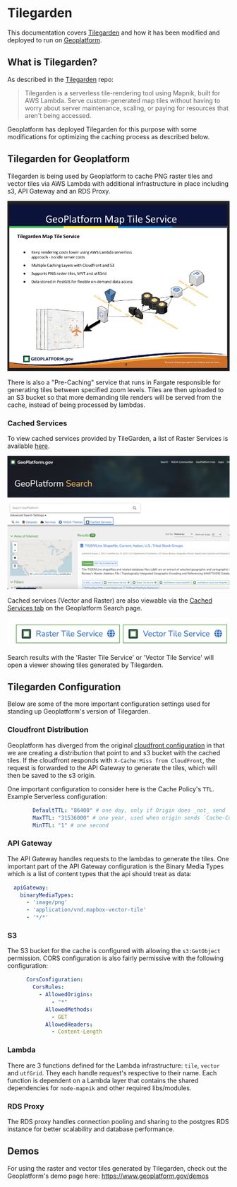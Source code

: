 # Tilegarden 
This documentation covers [Tilegarden](https://github.com/azavea/tilegarden/) and how it has been modified and deployed to run on [Geoplatform](https://www.geoplatform.gov/). 

## What is Tilegarden?
As described in the [Tilegarden](https://github.com/azavea/tilegarden/#about) repo: 
> Tilegarden is a serverless tile-rendering tool using Mapnik, built for AWS Lambda. Serve custom-generated map tiles without having to worry about server maintenance, scaling, or paying for resources that aren't being accessed. 

Geoplatform has deployed Tilegarden for this purpose with some modifications for optimizing the caching process as described below. 

## Tilegarden for Geoplatform
Tilegarden is being used by Geoplatform to cache PNG raster tiles and vector tiles via AWS Lambda with additional infrastructure in place including s3, API Gateway and an RDS Proxy. 

![GP Architecture](./docs/assets/images/tilegarden.png)

There is also a "Pre-Caching" service that runs in Fargate responsible for generating tiles between specified zoom levels. Tiles are then uploaded to an S3 bucket so that more demanding tile renders will be served from the cache, instead of being processed by lambdas.
 
### Cached Services
To view cached services provided by TileGarden, a list of Raster Services is available [here](https://gp-prd-us-east-1-report-bucket.s3.amazonaws.com/tileservice-catalog-latest.html). 

![GP Search Cached Services](./docs/assets/images/gp-search-cached-service.png)

Cached services (Vector and Raster) are also viewable via the [Cached Services tab](https://www.geoplatform.gov/search?filters=format:%7C:GeoPlatform%20Services) on the Geoplatform Search page. 

![GP Search Cached Services](./docs/assets/images/gp-raster-vector-service-btns.png)

Search results with the 'Raster Tile Service' or 'Vector Tile Service' will open a viewer showing tiles generated by Tilegarden. 

## Tilegarden Configuration
Below are some of the more important configuration settings used for standing up Geoplatform's version of Tilegarden. 

### Cloudfront Distribution 
Geoplatform has diverged from the original [cloudfront configuration](https://github.com/azavea/tilegarden/blob/develop/src/terraform/cloudfront.tf) in that we are creating a distribution that point to and s3 bucket with the cached tiles. If the cloudfront responds with `X-Cache:Miss from CloudFront`, the request is forwarded to the API Gateway to generate the tiles, which will then be saved to the s3 origin. 

One important configuration to consider here is the Cache Policy's `TTL`. Example Serverless configuration:

```yml
        DefaultTTL: "86400" # one day, only if Origin does _not_ send `Cache-Control` or `Expires` headers
        MaxTTL: "31536000" # one year, used when origin sends `Cache-Control` or `Expires` headers
        MinTTL: "1" # one second
```

### API Gateway
The API Gateway handles requests to the lambdas to generate the tiles. One important part of the API Gateway configuration is the Binary Media Types which is a list of content types that the api should treat as data:

```yml
  apiGateway:
    binaryMediaTypes:
      - 'image/png'
      - 'application/vnd.mapbox-vector-tile'
      - '*/*'
```

### S3
The S3 bucket for the cache is configured with allowing the  `s3:GetObject` permission. CORS configuration is also fairly permissive with the following configuration:

```yml
      CorsConfiguration:
        CorsRules:
          - AllowedOrigins:
              - "*"
            AllowedMethods: 
              - GET
            AllowedHeaders:
              - Content-Length
```

### Lambda
There are 3 functions defined for the Lambda infrastructure:
`tile`, `vector` and `utfGrid`. They each handle request's respective to their name. Each function is dependent on a Lambda layer that contains the shared dependencies for `node-mapnik` and other required libs/modules. 

### RDS Proxy
The RDS proxy handles connection pooling and sharing to the postgres RDS instance for better scalability and database performance. 

 ## Demos
 For using the raster and vector tiles generated by Tilegarden, check out the Geoplatform's demo page here: 
 https://www.geoplatform.gov/demos
